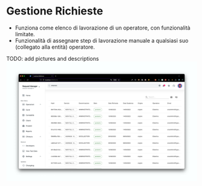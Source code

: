 # Gestione Richieste

- Funziona come elenco di lavorazione di un operatore, con funzionalità limitate.
- Funzionalità di assegnare step di lavorazione manuale a qualsiasi suo (collegato alla entità) operatore.

TODO: add pictures and descriptions
![CleanShot 2023-06-14 at 00](requests.png)